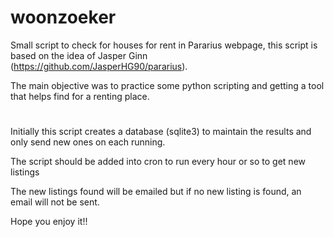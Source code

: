 # woonzoeker

Small script to check for houses for rent in Pararius webpage, this script is based on the idea of Jasper Ginn (https://github.com/JasperHG90/pararius).

The main objective was to practice some python scripting and getting a tool that helps find for a renting place.

# 
Initially this script creates a database (sqlite3) to maintain the results and only send new ones on each running.

The script should be added into cron to run every hour or so to get new listings 

The new listings found will be emailed but if no new listing is found, an email will not be sent.

Hope you enjoy it!!

